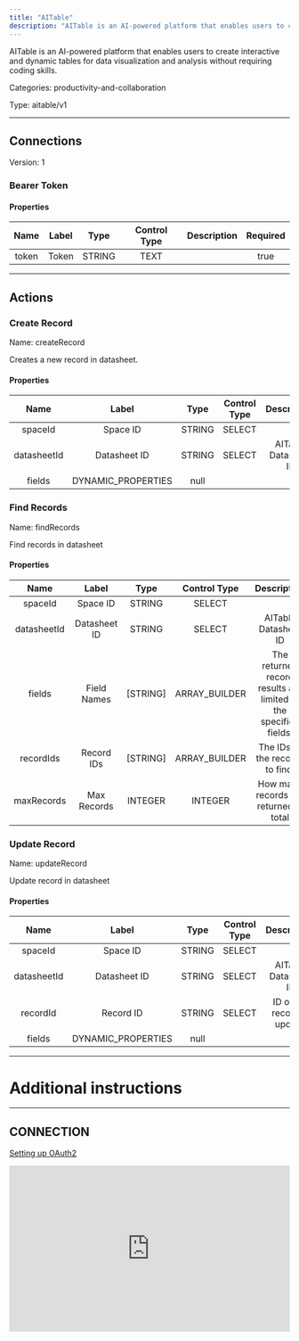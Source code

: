 ```yaml
---
title: "AITable"
description: "AITable is an AI-powered platform that enables users to create interactive and dynamic tables for data visualization and analysis without requiring coding skills."
---
```


AITable is an AI-powered platform that enables users to create interactive and dynamic tables for data visualization and analysis without requiring coding skills.


Categories: productivity-and-collaboration


Type: aitable/v1

<hr />



## Connections

Version: 1


### Bearer Token

#### Properties

|      Name       |      Label     |     Type     |     Control Type     |     Description     |     Required        |
|:--------------:|:--------------:|:------------:|:--------------------:|:-------------------:|:-------------------:|
| token | Token | STRING | TEXT  |  | true  |





<hr />



## Actions


### Create Record
Name: createRecord

Creates a new record in datasheet.

#### Properties

|      Name       |      Label     |     Type     |     Control Type     |     Description     |     Required        |
|:--------------:|:--------------:|:------------:|:--------------------:|:-------------------:|:-------------------:|
| spaceId | Space ID | STRING | SELECT  |  | true  |
| datasheetId | Datasheet ID | STRING | SELECT  |  AITable Datasheet ID  |  true  |
| fields | DYNAMIC_PROPERTIES | null  |




### Find Records
Name: findRecords

Find records in datasheet

#### Properties

|      Name       |      Label     |     Type     |     Control Type     |     Description     |     Required        |
|:--------------:|:--------------:|:------------:|:--------------------:|:-------------------:|:-------------------:|
| spaceId | Space ID | STRING | SELECT  |  | true  |
| datasheetId | Datasheet ID | STRING | SELECT  |  AITable Datasheet ID  |  true  |
| fields | Field Names | [STRING] | ARRAY_BUILDER  |  The returned record results are limited to the specified fields.  |  false  |
| recordIds | Record IDs | [STRING] | ARRAY_BUILDER  |  The IDs of the records to find.  |  false  |
| maxRecords | Max Records | INTEGER | INTEGER  |  How many records are returned in total  |  false  |




### Update Record
Name: updateRecord

Update record in datasheet

#### Properties

|      Name       |      Label     |     Type     |     Control Type     |     Description     |     Required        |
|:--------------:|:--------------:|:------------:|:--------------------:|:-------------------:|:-------------------:|
| spaceId | Space ID | STRING | SELECT  |  | true  |
| datasheetId | Datasheet ID | STRING | SELECT  |  AITable Datasheet ID  |  true  |
| recordId | Record ID | STRING | SELECT  |  ID of the record to update.  |  true  |
| fields | DYNAMIC_PROPERTIES | null  |






<hr />

# Additional instructions
<hr />

## CONNECTION

[Setting up OAuth2](https://developers.aitable.ai/api/quick-start/#:~:text=API%20Token%20is%20the%20user,request%20to%20facilitate%20server%20authentication.)

<div style="position:relative;height:0;width:100%;overflow:hidden;z-index:99999;box-sizing:border-box;padding-bottom:calc(52.69531250% + 32px)"><iframe src="https://www.guidejar.com/embed/51781518-3dd5-4d75-9a37-0cc85a58a66f?type=1&controls=on" width="100%" height="100%" style="height:100%;position:absolute;inset:0" allowfullscreen frameborder="0"></iframe></div>
